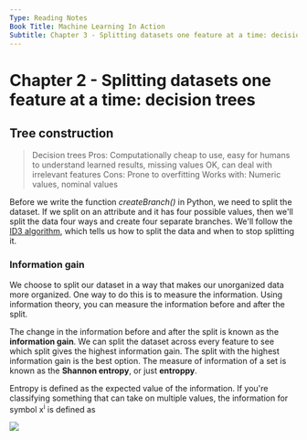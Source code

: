 ```yaml
---
Type: Reading Notes
Book Title: Machine Learning In Action
Subtitle: Chapter 3 - Splitting datasets one feature at a time: decision trees
---
```


# Chapter 2 - Splitting datasets one feature at a time: decision trees

## Tree construction

>Decision trees
>Pros: Computationally cheap to use, easy for humans to understand learned results, missing values OK, can deal with irrelevant features
>Cons: Prone to overfitting
>Works with: Numeric values, nominal values

Before we write the function *createBranch()* in Python, we need to split the dataset. If we split on an attribute and it has four possible values, then we'll split the data four ways and create four separate branches. We'll follow the [ID3 algorithm](https://en.wikipedia.org/wiki/ID3_algorithm), which tells us how to split the data and when to stop splitting it.

### Information gain

We choose to split our dataset in a way that makes our unorganized data more organized. One way to do this is to measure the information. Using information theory, you can measure the information before and after the split.

The change in the information before and after the split is known as the **information gain**. We can split the dataset across every feature to see which split gives the highest information gain. The split with the highest information gain is the best option. The measure of information of a set is known as the **Shannon entropy**, or just **entroppy**.

Entropy is defined as the expected value of the information. If you're classifying something that can take on multiple values, the information for symbol x<sup>i</sup> is defined as

![](f0301.png)
